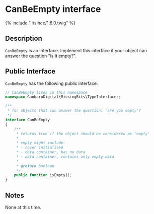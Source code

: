 # CanBeEmpty interface

{% include ".i/since/1.6.0.twig" %}

## Description

`CanBeEmpty` is an interface. Implement this interface if your object can answer the question "is it empty?".

## Public Interface

`CanBeEmpty` has the following public interface:

```php
// CanBeEmpty lives in this namespace
namespace GanbaroDigital\MissingBits\TypeInterfaces;

/**
 * for objects that can answer the question: 'are you empty'?
 */
interface CanBeEmpty
{
    /**
     * returns true if the object should be considered as 'empty'
     *
     * empty might include:
     * - never initialised
     * - data container, has no data
     * - data container, contains only empty data
     *
     * @return boolean
     */
    public function isEmpty();
}
```

## Notes

None at this time.
